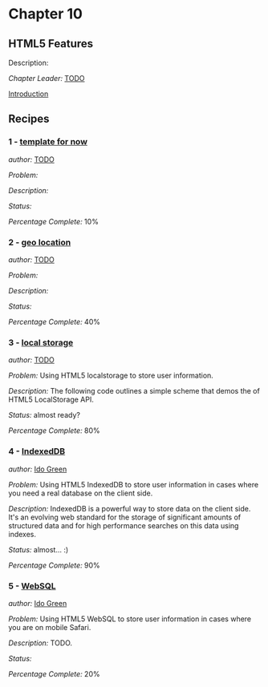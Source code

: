 # Chapter 10

## HTML5 Features

Description: 

*Chapter Leader:* <a href="mailto:TODO">TODO</a>

<a href="/jquerymobilecookbook/book/blob/master/10-html5-features/introduction.adoc">Introduction</a>

## Recipes

### 1 - <a href="/jquerymobilecookbook/book/blob/master/10-html5-features/recipe-1.adoc">template for now</a>
*author:* <a href="mailto:TODO">TODO</a>

*Problem:* 

*Description:* 

*Status:* 

*Percentage Complete:* 10%

### 2 - <a href="/jquerymobilecookbook/book/blob/master/10-html5-features/recipe-2.adoc">geo location</a>
*author:* <a href="mailto:TODO">TODO</a>

*Problem:* 

*Description:* 

*Status:* 

*Percentage Complete:* 40%


### 3 - <a href="/jquerymobilecookbook/book/blob/master/10-html5-features/recipe-3.adoc">local storage</a>
*author:* <a href="mailto:TODO">TODO</a>

*Problem:* Using HTML5 localstorage to store user information.

*Description:* The following code outlines a simple scheme that demos the of HTML5 LocalStorage API.

*Status:* almost ready?

*Percentage Complete:* 80%

### 4 - <a href="/jquerymobilecookbook/book/blob/master/10-html5-features/recipe-4-indexeddb.adoc">IndexedDB</a>
*author:* <a href="http://plus.ly/greenido">Ido Green</a>

*Problem:* Using HTML5 IndexedDB to store user information in cases where you need a real database on the client side.

*Description:* IndexedDB is a powerful way to store data on the client side. It's an evolving web standard for the storage of significant amounts of structured data and for high performance searches on this data using indexes. 

*Status:* almost... :)

*Percentage Complete:* 90%

### 5 - <a href="/jquerymobilecookbook/book/blob/master/10-html5-features/recipe-4-websql.adoc">WebSQL</a>
*author:* <a href="http://plus.ly/greenido">Ido Green</a>

*Problem:* Using HTML5 WebSQL to store user information in cases where you are on mobile Safari.

*Description:* TODO. 

*Status:* 

*Percentage Complete:* 20%
